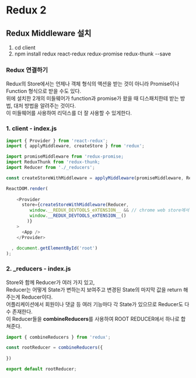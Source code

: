 # Redux 2

## Redux Middleware 설치
1. cd client
2. npm install redux react-redux redux-promise redux-thunk --save

### Redux 연결하기

Redux의 Store에서는 언제나 객체 형식의 액션을 받는 것이 아니라 Promise이나 Function 형식으로 받을 수도 있다.<br>
위에 설치한 2개의 미들웨어가 function과 promise가 왔을 때 디스패치한테 받는 방법, 대처 방법을 알려주는 것이다.<br>
이 미들웨어를 사용하여 리덕스를 더 잘 사용할 수 있게한다.

### 1. client - index.js
```js
import { Provider } from 'react-redux';
import { applyMiddleware, createStore } from 'redux';

import promiseMiddleware from 'redux-promise;
import ReduxThunk from 'redux-thunk;
import Reducer from './_reducers';

const createStoreWithMiddleware = applyMiddleware(promiseMiddleware, ReduxThunk)(createStore)

ReactDOM.render(
  
    <Provider
      store={createStoreWithMiddleware(Reducer,
         window.__REDUX_DEVTOOLS_eXTENSION__ && // chrome web store에서 Redux extensions 설치
         window.__REDUX_DEVTOOLS_eXTENSION__()
        )}
    >
      <App />
    </Provider>
    
  , document.getElementById('root')
);

```

### 2. _reducers - index.js
Store와 함께 Reducer가 여러 가지 있고,<br>
Reducer는 어떻게 State가 변하는지 보여주고 변경된 State의 마지막 값을 return 해주는게 Reducer이다.<br>
어플리케이션에서 회원이나 댓글 등 여러 기능마다 각 State가 있으므로 Reducer도 다수 존재한다.<br>
이 Reducer들을 **combineReducers**를 사용하여 ROOT REDUCER에서 하나로 합쳐준다.
```js
import { combineReducers } from 'redux';

const rootReducer = combineReducers({
 
})

export default rootReducer;

```
